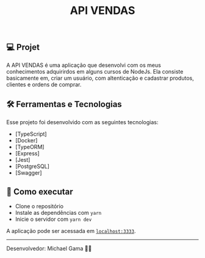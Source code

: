 <h1 align="center">API VENDAS</h1>

<br>

## 💻 Projet

A API VENDAS é uma aplicação que desenvolvi com os meus conhecimentos adquirirdos em alguns cursos de NodeJs. Ela consiste basicamente em, criar um usuário, com altenticação e cadastrar produtos, clientes e ordens de comprar.

## 🛠 Ferramentas e Tecnologias

Esse projeto foi desenvolvido com as seguintes tecnologias:

- [TypeScript]
- [Docker]
- [TypeORM]
- [Express]
- [Jest]
- [PostgreSQL]
- [Swagger]

## 🚀 Como executar

- Clone o repositório
- Instale as dependências com `yarn`
- Inicie o servidor com `yarn dev`

A aplicação pode ser acessada em [`localhost:3333`](http://localhost:3333).

---

Desenvolvedor: Michael Gama 👋🏻
